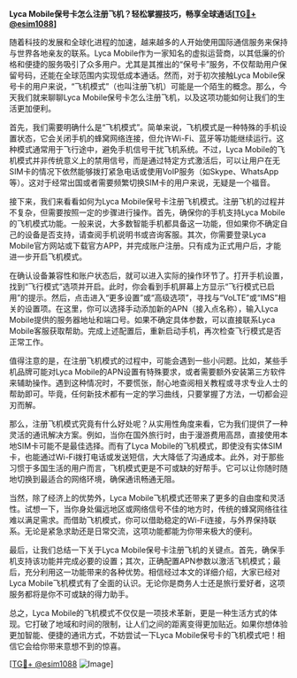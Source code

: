 **Lyca Mobile保号卡怎么注册飞机？轻松掌握技巧，畅享全球通话[[TG💪+ @esim1088](https://t.me/s/esim1088)]**

随着科技的发展和全球化进程的加速，越来越多的人开始使用国际通信服务来保持与世界各地亲友的联系。Lyca Mobile作为一家知名的虚拟运营商，以其低廉的价格和便捷的服务吸引了众多用户。尤其是其推出的“保号卡”服务，不仅帮助用户保留号码，还能在全球范围内实现低成本通话。然而，对于初次接触Lyca Mobile保号卡的用户来说，“飞机模式”（也叫注册飞机）可能是一个陌生的概念。那么，今天我们就来聊聊Lyca Mobile保号卡怎么注册飞机，以及这项功能如何让我们的生活更加便利。

首先，我们需要明确什么是“飞机模式”。简单来说，飞机模式是一种特殊的手机设置状态，它会关闭手机的蜂窝网络连接，但允许Wi-Fi、蓝牙等功能继续运行。这种模式通常用于飞行途中，避免手机信号干扰飞机系统。不过，Lyca Mobile的飞机模式并非传统意义上的禁用信号，而是通过特定方式激活后，可以让用户在无SIM卡的情况下依然能够拨打紧急电话或使用VoIP服务（如Skype、WhatsApp等）。这对于经常出国或者需要频繁切换SIM卡的用户来说，无疑是一个福音。

接下来，我们来看看如何为Lyca Mobile保号卡注册飞机模式。注册飞机的过程并不复杂，但需要按照一定的步骤进行操作。首先，确保你的手机支持Lyca Mobile的飞机模式功能。一般来说，大多数智能手机都具备这一功能，但如果你不确定自己的设备是否支持，请查阅手机说明书或咨询客服。其次，你需要登录Lyca Mobile官方网站或下载官方APP，并完成账户注册。只有成为正式用户后，才能进一步开启飞机模式。

在确认设备兼容性和账户状态后，就可以进入实际的操作环节了。打开手机设置，找到“飞行模式”选项并开启。此时，你会看到手机屏幕上方显示“飞行模式已启用”的提示。然后，点击进入“更多设置”或“高级选项”，寻找与“VoLTE”或“IMS”相关的设置项。在这里，你可以选择手动添加新的APN（接入点名称），输入Lyca Mobile提供的服务器地址和端口号。如果不确定具体参数，可以直接联系Lyca Mobile客服获取帮助。完成上述配置后，重新启动手机，再次检查飞行模式是否正常工作。

值得注意的是，在注册飞机模式的过程中，可能会遇到一些小问题。比如，某些手机品牌可能对Lyca Mobile的APN设置有特殊要求，或者需要额外安装第三方软件来辅助操作。遇到这种情况时，不要慌张，耐心地查阅相关教程或寻求专业人士的帮助即可。毕竟，任何新技术都有一定的学习曲线，只要掌握了方法，一切都会迎刃而解。

那么，注册飞机模式究竟有什么好处呢？从实用性角度来看，它为我们提供了一种灵活的通讯解决方案。例如，当你在国外旅行时，由于漫游费用高昂，直接使用本地SIM卡可能不是最佳选择。而有了Lyca Mobile的飞机模式，即使没有实体SIM卡，也能通过Wi-Fi拨打电话或发送短信，大大降低了沟通成本。此外，对于那些习惯于多国生活的用户而言，飞机模式更是不可或缺的好帮手。它可以让你随时随地切换到最适合的网络环境，确保通讯畅通无阻。

当然，除了经济上的优势外，Lyca Mobile飞机模式还带来了更多的自由度和灵活性。试想一下，当你身处偏远地区或网络信号不佳的地方时，传统的蜂窝网络往往难以满足需求。而借助飞机模式，你可以借助稳定的Wi-Fi连接，与外界保持联系。无论是紧急求助还是日常交流，这项功能都能为你带来极大的便利。

最后，让我们总结一下关于Lyca Mobile保号卡注册飞机的关键点。首先，确保手机支持该功能并完成必要的设置；其次，正确配置APN参数以激活飞机模式；最后，充分利用这一功能带来的各种优势。相信经过本文的详细介绍，大家已经对Lyca Mobile飞机模式有了全面的认识。无论你是商务人士还是旅行爱好者，这项服务都将是你不可或缺的得力助手。

总之，Lyca Mobile的飞机模式不仅仅是一项技术革新，更是一种生活方式的体现。它打破了地域和时间的限制，让人们之间的距离变得更加贴近。如果你想体验更加智能、便捷的通讯方式，不妨尝试一下Lyca Mobile保号卡的飞机模式吧！相信它会给你带来意想不到的惊喜。

[[TG💪+ @esim1088](https://t.me/s/esim1088) ![Image](https://i.postimg.cc/4NQfJmqS/Snipaste-2025-05-13-00-14-12.png)]
